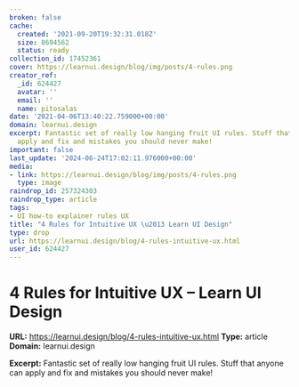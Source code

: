 ```yaml
---
broken: false
cache:
  created: '2021-09-20T19:32:31.018Z'
  size: 8694562
  status: ready
collection_id: 17452361
cover: https://learnui.design/blog/img/posts/4-rules.png
creator_ref:
  _id: 624427
  avatar: ''
  email: ''
  name: pitosalas
date: '2021-04-06T13:40:22.759000+00:00'
domain: learnui.design
excerpt: Fantastic set of really low hanging fruit UI rules. Stuff that anyone can
  apply and fix and mistakes you should never make!
important: false
last_update: '2024-06-24T17:02:11.976000+00:00'
media:
- link: https://learnui.design/blog/img/posts/4-rules.png
  type: image
raindrop_id: 257324303
raindrop_type: article
tags:
- UI how-to explainer rules UX
title: "4 Rules for Intuitive UX \u2013 Learn UI Design"
type: drop
url: https://learnui.design/blog/4-rules-intuitive-ux.html
user_id: 624427
---
```


# 4 Rules for Intuitive UX – Learn UI Design

**URL:** https://learnui.design/blog/4-rules-intuitive-ux.html
**Type:** article
**Domain:** learnui.design

**Excerpt:** Fantastic set of really low hanging fruit UI rules. Stuff that anyone can apply and fix and mistakes you should never make!
